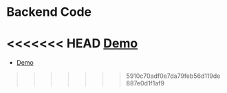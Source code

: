 # Backend Code

<<<<<<< HEAD
[Demo](https://github.blog/2013-01-31-relative-links-in-markup-files/)
=======
- [Demo](https://github.blog/2013-01-31-relative-links-in-markup-files/)
>>>>>>> 5910c70adf0e7da79feb56d119de887e0d1f1af9
